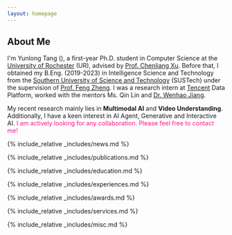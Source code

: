 ```yaml
---
layout: homepage
---
```

<div id="home"></div>

## About Me

I'm Yunlong Tang (<a id="about-me" href='https://translate.google.com/?sl=auto&tl=en&text=%E5%94%90%E4%BA%91%E9%BE%99'><i class="fa fa-volume-up" aria-hidden="true" style="color:deeppink; font-size:12px;"></i></a>), a first-year Ph.D. student in Computer Science at the [University of Rochester](https://www.rochester.edu/) (UR), advised by [Prof. Chenliang Xu](https://www.cs.rochester.edu/~cxu22/index.html). 
Before that, I obtained my B.Eng. (2019-2023) in  Intelligence Science and Technology from the [Southern University of Science and Technology](https://www.sustech.edu.cn/en/) (SUSTech) under the supervision of [Prof. Feng Zheng](https://faculty.sustech.edu.cn/fengzheng/en). 
I was a research intern at [Tencent](https://www.tencent.com/) Data Platform, worked with the mentors Ms. Qin Lin and [Dr. Wenhao Jiang](https://scholar.google.com/citations?user=rAlT64IAAAAJ&hl=en).

My recent research mainly lies in **Multimodal AI** and **Video Understanding**. Additionally, I have a keen interest in AI Agent, Generative and Interactive AI.
<span style="color:deeppink;">I am actively looking for any collaboration. Please feel free to contact me!</span>

<!-- ## Research Interests -->

<!-- - **Computer Vision:** image recognition, image generation, video captioning
- **Machine Learning:** meta-learning, incremental learning, transfer learning -->

{% include_relative _includes/news.md %}

{% include_relative _includes/publications.md %}

{% include_relative _includes/education.md %}

{% include_relative _includes/experiences.md %}

{% include_relative _includes/awards.md %}

{% include_relative _includes/services.md %}

{% include_relative _includes/misc.md %}

